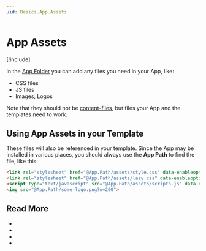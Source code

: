 ```yaml
---
uid: Basics.App.Assets
---
```


# App Assets

[!include[](~/basics/stack/_shared-float-summary.md)]
<style>.context-box-summary .data-assets-app    { visibility: visible; }</style>

In the [App Folder](xref:Basics.App.FolderStructure) you can add any files you need in your App, like:

* CSS files
* JS files
* Images, Logos

Note that they should not be [content-files](xref:Basics.Content.Assets), but files your App and the templates need to work. 

## Using App Assets in your Template

These files will also be referenced in your template. Since the App may be installed in various places, you should always use the **App Path** to find the file, like this:

```html
<link rel="stylesheet" href="@App.Path/assets/style.css" data-enableoptimizations="150" />
<link rel="stylesheet" href="@App.Path/assets/lazy.css" data-enableoptimizations="bottom" />
<script type="text/javascript" src="@App.Path/assets/scripts.js" data-enableoptimizations="200:bottom" /> </script>
<img src="@App.Path/some-logo.png?w=200">
```

## Read More

* [](xref:Basics.App.FolderStructure)
* [](xref:Basics.Server.AssetOptimization.Index)
* [](xref:Basics.ImageResizer.Index)
* [](xref:Basics.Content.Assets)
